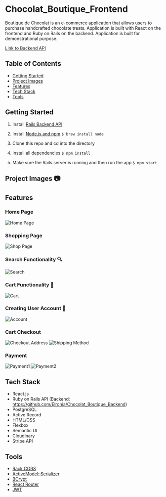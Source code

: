 # Chocolat_Boutique_Frontend
Boutique de Chocolat is an e-commerce application that allows users to purchase handcrafted chocolate treats. Application is built with React on the frontend and Ruby on Rails on the backend. Application is built for demonstrational purpose.

[Link to Backend API](https://github.com/Elronia/Chocolat_Boutique_Backend)

## Table of Contents
* [Getting Started](#getting-started)
* [Project Images](#project-images)
* [Features](#features)
* [Tech Stack](#tech-stack)
* [Tools](#tools)

## Getting Started
1. Install [Rails Backend API](https://github.com/Elronia/Chocolat_Boutique_Backend)
2. Install [Node.js and npm](https://www.npmjs.com/get-npm)
    ```$ brew install node```
    
3. Clone this repo and cd into the directory
4. Install all dependencies
    ```$ npm install```
5. Make sure the Rails server is running and then run the app
    ```$ npm start```
    
## Project Images 📷

## Features
###  Home Page
![Home Page](https://media.giphy.com/media/mkRp4DQNQdSsfV32p2/giphy.gif)
###  Shopping Page
![Shop Page](https://media.giphy.com/media/gc9apWRGCkrccJZ3WL/giphy-downsized.gif)
### Search Functionality 🔍
![Search](https://media.giphy.com/media/bvNocfyiXHKSW1qeF5/giphy.gif)
### Cart Functionality 🛒
![Cart](https://media.giphy.com/media/Vt5K80VNscvnoaoL1J/giphy.gif)
### Creating User Account 👨‍
![Account](https://media.giphy.com/media/P8ehnYmBDqCzeGYjQd/giphy.gif)
### Cart Checkout
![Checkout Address](https://media.giphy.com/media/9IS2ssKDqekHIIX85I/giphy.gif)
![Shipping Method](https://media.giphy.com/media/V1z8VYPfc5Nj6ODR60/giphy.gif)
### Payment
![Payment1](https://media.giphy.com/media/6hOqc3Pp1HcxbnA0ZI/giphy.gif)
![Payment2](https://media.giphy.com/media/233PA7lXAAFBZmhlK9/giphy.gif)

## Tech Stack
* React.js
* Ruby on Rails API (Backend: https://github.com/Elronia/Chocolat_Boutique_Backend)
* PostgreSQL
* Active Record
* HTML/CSS
* Flexbox
* Semantic UI
* Cloudinary
* Stripe API

## Tools
* [Rack CORS](https://github.com/cyu/rack-cors)
* [ActiveModel::Serializer](https://github.com/rails-api/active_model_serializers)
* [BCrypt](https://github.com/codahale/bcrypt-ruby)
* [React Router](https://reacttraining.com/react-router/web/guides/quick-start)
* [JWT](https://github.com/jwt/ruby-jwt)
